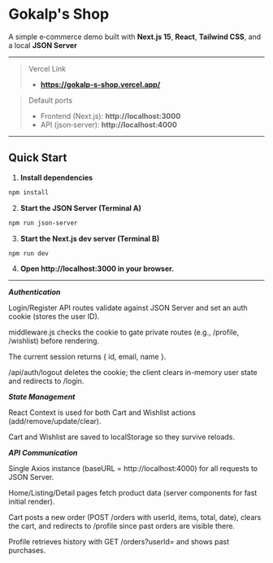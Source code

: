 # Gokalp's Shop

A simple e‑commerce demo built with **Next.js 15**, **React**, **Tailwind CSS**, and a local **JSON Server**

---
> Vercel Link
>
> - **https://gokalp-s-shop.vercel.app/**

> Default ports
>
> - Frontend (Next.js): **http://localhost:3000**
> - API (json‑server): **http://localhost:4000**

---

## Quick Start

1) **Install dependencies**
```bash
npm install
```

2) **Start the JSON Server (Terminal A)**

```bash
npm run json-server
```

3) **Start the Next.js dev server (Terminal B)**

```bash
npm run dev
```

4) **Open http://localhost:3000 in your browser.**


---

***Authentication***

Login/Register API routes validate against JSON Server and set an auth cookie (stores the user ID).

middleware.js checks the cookie to gate private routes (e.g., /profile, /wishlist) before rendering.

The current session returns { id, email, name }.

/api/auth/logout deletes the cookie; the client clears in-memory user state and redirects to /login.

***State Management***

React Context is used for both Cart and Wishlist actions (add/remove/update/clear).

Cart and Wishlist are saved to localStorage so they survive reloads.


***API Communication***

Single Axios instance (baseURL = http://localhost:4000) for all requests to JSON Server.

Home/Listing/Detail pages fetch product data (server components for fast initial render).

Cart posts a new order (POST /orders with userId, items, total, date), clears the cart, and redirects to /profile since past orders are visible there.

Profile retrieves history with GET /orders?userId= and shows past purchases.

